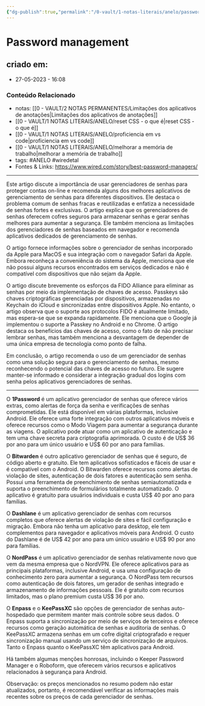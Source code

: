 ```yaml
---
{"dg-publish":true,"permalink":"/0-vault/1-notas-literais/anelo/password-management/","tags":["ANELO","wiredetal"],"dgHomeLink":true,"dgShowLocalGraph":true,"dgShowFileTree":true,"dgEnableSearch":true,"noteIcon":""}
---
```


# Password management

## criado em: 
-  27-05-2023 - 16:08

### Conteúdo Relacionado
- notas: [[0 - VAULT/2 NOTAS PERMANENTES/Limitações dos aplicativos de anotações\|Limitações dos aplicativos de anotações]]
- [[0 - VAULT/1 NOTAS LITERAIS/ANELO/reset CSS - o que é\|reset CSS - o que é]]
- [[0 - VAULT/1 NOTAS LITERAIS/ANELO/proficiencia em vs code\|proficiencia em vs code]]
- [[0 - VAULT/1 NOTAS LITERAIS/ANELO/melhorar a memória de trabalho\|melhorar a memória de trabalho]] 
- tags: #ANELO #wiredetal 
- Fontes & Links: https://www.wired.com/story/best-password-managers/

---

Este artigo discute a importância de usar gerenciadores de senhas para proteger contas on-line e recomenda alguns dos melhores aplicativos de gerenciamento de senhas para diferentes dispositivos. Ele destaca o problema comum de senhas fracas e reutilizadas e enfatiza a necessidade de senhas fortes e exclusivas. O artigo explica que os gerenciadores de senhas oferecem cofres seguros para armazenar senhas e gerar senhas melhores para aumentar a segurança. Ele também menciona as limitações dos gerenciadores de senhas baseados em navegador e recomenda aplicativos dedicados de gerenciamento de senhas.

O artigo fornece informações sobre o gerenciador de senhas incorporado da Apple para MacOS e sua integração com o navegador Safari da Apple. Embora reconheça a conveniência do sistema da Apple, menciona que ele não possui alguns recursos encontrados em serviços dedicados e não é compatível com dispositivos que não sejam da Apple.

O artigo discute brevemente os esforços da FIDO Alliance para eliminar as senhas por meio da implementação de chaves de acesso. Passkeys são chaves criptográficas gerenciadas por dispositivos, armazenadas no Keychain do iCloud e sincronizadas entre dispositivos Apple. No entanto, o artigo observa que o suporte aos protocolos FIDO é atualmente limitado, mas espera-se que se expanda rapidamente. Ele menciona que o Google já implementou o suporte a Passkey no Android e no Chrome. O artigo destaca os benefícios das chaves de acesso, como o fato de não precisar lembrar senhas, mas também menciona a desvantagem de depender de uma única empresa de tecnologia como ponto de falha.

Em conclusão, o artigo recomenda o uso de um gerenciador de senhas como uma solução segura para o gerenciamento de senhas, mesmo reconhecendo o potencial das chaves de acesso no futuro. Ele sugere manter-se informado e considerar a integração gradual dos logins com senha pelos aplicativos gerenciadores de senhas.

---

O **1Password** é um aplicativo gerenciador de senhas que oferece vários extras, como alertas de força da senha e verificações de senhas comprometidas. Ele está disponível em várias plataformas, inclusive Android. Ele oferece uma forte integração com outros aplicativos móveis e oferece recursos como o Modo Viagem para aumentar a segurança durante as viagens. O aplicativo pode atuar como um aplicativo de autenticação e tem uma chave secreta para criptografia aprimorada. O custo é de US$ 36 por ano para um único usuário e US$ 60 por ano para famílias.

O **Bitwarden** é outro aplicativo gerenciador de senhas que é seguro, de código aberto e gratuito. Ele tem aplicativos sofisticados e fáceis de usar e é compatível com o Android. O Bitwarden oferece recursos como alertas de violação de sites, autenticação de dois fatores e autenticação sem senha. Possui uma ferramenta de preenchimento de senhas semiautomatizada e suporta o preenchimento de formulários totalmente automatizado. O aplicativo é gratuito para usuários individuais e custa US$ 40 por ano para famílias.

O **Dashlane** é um aplicativo gerenciador de senhas com recursos completos que oferece alertas de violação de sites e fácil configuração e migração. Embora não tenha um aplicativo para desktop, ele tem complementos para navegador e aplicativos móveis para Android. O custo do Dashlane é de US$ 42 por ano para um único usuário e US$ 90 por ano para famílias.

O **NordPass** é um aplicativo gerenciador de senhas relativamente novo que vem da mesma empresa que o NordVPN. Ele oferece aplicativos para as principais plataformas, inclusive Android, e usa uma configuração de conhecimento zero para aumentar a segurança. O NordPass tem recursos como autenticação de dois fatores, um gerador de senhas integrado e armazenamento de informações pessoais. Ele é gratuito com recursos limitados, mas o plano premium custa US$ 36 por ano.

O **Enpass** e o **KeePassXC** são opções de gerenciador de senhas auto-hospedado que permitem manter mais controle sobre seus dados. O Enpass suporta a sincronização por meio de serviços de terceiros e oferece recursos como geração automática de senhas e auditoria de senhas. O KeePassXC armazena senhas em um cofre digital criptografado e requer sincronização manual usando um serviço de sincronização de arquivos. Tanto o Enpass quanto o KeePassXC têm aplicativos para Android.

Há também algumas menções honrosas, incluindo o Keeper Password Manager e o Roboform, que oferecem vários recursos e aplicativos relacionados à segurança para Android.

Observação: os preços mencionados no resumo podem não estar atualizados, portanto, é recomendável verificar as informações mais recentes sobre os preços de cada gerenciador de senhas.
